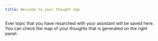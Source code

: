 ```yaml
---
title: Welcome to your thought map
---
```


Ever topic that you have resarched with your assistant will be saved here. You can check the map of your thoughts that is generated on the right panel.

